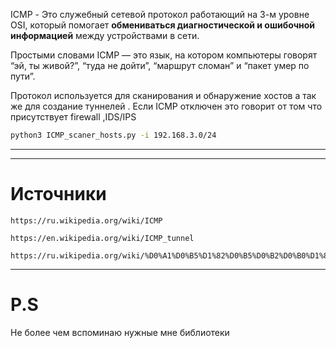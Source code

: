 ICMP - Это служебный сетевой протокол работающий на 3-м уровне OSI, который помогает **обмениваться диагностической и ошибочной информацией** между устройствами в сети.

Простыми словами
ICMP — это язык, на котором компьютеры говорят “эй, ты живой?”, “туда не дойти”, “маршрут сломан” и “пакет умер по пути”.

Протокол используется для сканирования и обнаружение хостов а так же для создание туннелей . Если ICMP отключен это говорит от том что присутствует firewall ,IDS/IPS

```bash
python3 ICMP_scaner_hosts.py -i 192.168.3.0/24
```

___
___
# Источники
```http
https://ru.wikipedia.org/wiki/ICMP

https://en.wikipedia.org/wiki/ICMP_tunnel

https://ru.wikipedia.org/wiki/%D0%A1%D0%B5%D1%82%D0%B5%D0%B2%D0%B0%D1%8F_%D0%BC%D0%BE%D0%B4%D0%B5%D0%BB%D1%8C_OSI
```
___
# P.S
Не более чем вспоминаю нужные мне библиотеки    